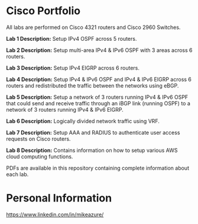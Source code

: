 # Cisco Portfolio
All labs are performed on Cisco 4321 routers and Cisco 2960 Switches.

**Lab 1 Description:** Setup IPv4 OSPF across 5 routers.

**Lab 2 Description:** Setup multi-area IPv4 & IPv6 OSPF with 3 areas across 6 routers. 

**Lab 3 Description:** Setup IPv4 EIGRP across 6 routers.

**Lab 4 Description:** Setup IPv4 & IPv6 OSPF and IPv4 & IPv6 EIGRP across 6 routers and redistributed the traffic between the networks using eBGP.  

**Lab 5 Description:** Setup a network of 3 routers running IPv4 & IPv6 OSPF that could send and receive traffic through an iBGP link (running OSPF) to a network of 3 routers running IPv4 & IPv6 EIGRP.

**Lab 6 Description:** Logically divided network traffic using VRF. 

**Lab 7 Description:** Setup AAA and RADIUS to authenticate user access requests on Cisco routers.

**Lab 8 Description:** Contains information on how to setup various AWS cloud computing functions.  


PDFs are available in this repository containing complete information about each lab.  

# Personal Information
https://www.linkedin.com/in/mikeazure/
